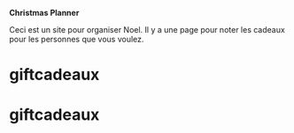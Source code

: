 <strong>Christmas Planner</strong>

Ceci est un site pour organiser Noel.
Il y a une page pour noter les cadeaux pour les personnes que vous voulez.
# giftcadeaux
# giftcadeaux
